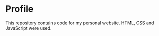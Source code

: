 # Profile
This repository contains code for my personal website. HTML, CSS and JavaScript were used. 
